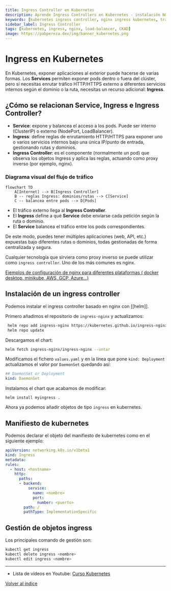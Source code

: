 ```yaml
---
title: Ingress Controller en Kubernetes 
description: Aprende Ingress Controllers en Kubernetes - instalación NGINX Ingress, configuración SSL/TLS, path-based routing y host-based routing con ejemplos prácticos.
keywords: [kubernetes ingress controller, nginx ingress kubernetes, traefik kubernetes, SSL TLS kubernetes, load balancer kubernetes, ingress rules]
sidebar_label: Ingress Controller
tags: [kubernetes, ingress, nginx, load-balancer, CKAD]
image: https://pabpereza.dev/img/banner_kubernetes.png
---
```


# Ingress en Kubernetes

En Kubernetes, exponer aplicaciones al exterior puede hacerse de varias formas. Los **Services** permiten exponer pods dentro o fuera del clúster, pero si necesitas enrutar tráfico HTTP/HTTPS externo a diferentes servicios internos según el dominio o la ruta, necesitas un recurso adicional: **Ingress**.

## ¿Cómo se relacionan Service, Ingress e Ingress Controller?

- **Service**: expone y balancea el acceso a los pods. Puede ser interno (ClusterIP) o externo (NodePort, LoadBalancer).
- **Ingress**: define reglas de enrutamiento HTTP/HTTPS para exponer uno o varios servicios internos bajo una única IP/punto de entrada, gestionando rutas y dominios.
- **Ingress Controller**: es el componente (normalmente un pod) que observa los objetos Ingress y aplica las reglas, actuando como proxy inverso (por ejemplo, nginx).

### Diagrama visual del flujo de tráfico

```mermaid
flowchart TD
    A[Internet] --> B[Ingress Controller]
    B -- reglas Ingress: dominios/rutas --> C[Service]
    C -- balancea entre pods --> D[Pods]
```

- El tráfico externo llega al **Ingress Controller**.
- El **Ingress** define a qué **Service** debe enviarse cada petición según la ruta o dominio.
- El **Service** balancea el tráfico entre los pods correspondientes.

De este modo, puedes tener múltiples aplicaciones (web, API, etc.) expuestas bajo diferentes rutas o dominios, todas gestionadas de forma centralizada y segura.

Cualquier tecnología que sirviera como proxy inverso se puede utilizar como `ingress controller`. Uno de los más comunes es nginx.

[Ejemplos de configuración de nginx para diferentes plataformas ( docker desktop, minikube, AWS, GCP, Azure...)](https://github.com/kubernetes/ingress-nginx/blob/main/docs/deploy/index.md)

## Instalación de un ingress controller
Podemos instalar el ingress controller basado en nginx con [[helm]]. 

Primero añadimos el repositorio de `ingress-nginx` y actualizamos:
``` bash 
 helm repo add ingress-nginx https://kubernetes.github.io/ingress-nginx
 helm repo update
 ```

Descargamos el chart:
``` bash
helm fetch ingress-nginx/ingress-nginx --untar
```

Modificamos el fichero `values.yaml` y en la línea que pone `kind: Deployment` actualizamos el valor por `DaemonSet` quedando así:
``` yaml
## DaemonSet or Deployment
kind: DaemonSet
```

Instalamos el chart que acabamos de modificar:
``` shell
helm install myingress .
```

Ahora ya podemos añadir objetos de tipo `ingress` en kubernetes.

## Manifiesto de kubernetes
Podemos declarar el objeto del manifiesto de kubernetes como en el siguiente ejemplo:
``` yaml 
apiVersion: networking.k8s.io/v1beta1 
kind: Ingress 
metadata:
rules:
  - host: <hostname> 
    http:
      paths:
      - backend:
          service:
            name: <nombre> 
            port:
              number: <puerto> 
        path: /
        pathType: ImplementationSpecific
```

## Gestión de objetos ingress
Los principales comando de gestión son:
``` bash
kubectl get ingress
kubectl delete ingress <nombre>
kubectl edit ingress <nombre>
```


---
* Lista de vídeos en Youtube: [Curso Kubernetes](https://www.youtube.com/playlist?list=PLQhxXeq1oc2k9MFcKxqXy5GV4yy7wqSma)

[Volver al índice](README.md#índice)